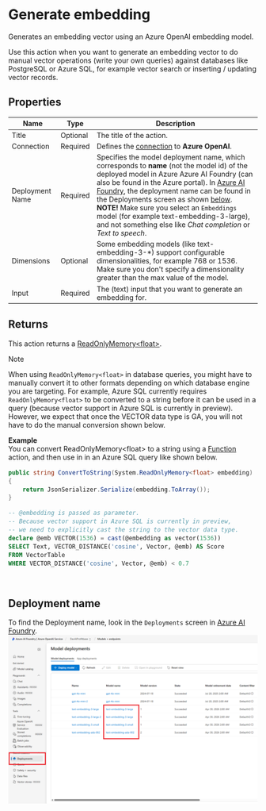 # Generate embedding

Generates an embedding vector using an Azure OpenAI embedding model.

Use this action when you want to generate an embedding vector to do manual vector operations (write your own queries) against databases like PostgreSQL or Azure SQL, for example vector search or inserting / updating vector records. 

## Properties

| Name            | Type                   | Description                             |
|-----------------|------------------------|-----------------------------------------|
| Title           | Optional               | The title of the action.                |
| Connection      | Required               | Defines the [connection](azure-openai-connection.md) to **Azure OpenAI**. |
| Deployment Name | Required               | Specifies the model deployment name, which corresponds to **name** (not the model id) of the deployed model in Azure Azure AI Foundry (can also be found in the Azure portal). In [Azure AI Foundry](https://ai.azure.com), the deployment name can be found in the Deployments screen as shown [below](#deployment-name). <br/> **NOTE!** Make sure you select an `Embeddings` model (for example text-embedding-3-large), and not something else like _Chat completion_ or _Text to speech_.   |
| Dimensions      | Optional               | Some embedding models (like text-embedding-3-*) support configurable dimensionalities, for example 768 or 1536. Make sure you don't specify a dimensionality greater than the max value of the model.| 
| Input           | Required               | The (text) input that you want to generate an embedding for. |


## Returns
This action returns a [ReadOnlyMemory&lt;float&gt;](https://learn.microsoft.com/en-us/dotnet/api/system.readonlymemory-1). 

>[!NOTE]
>When using `ReadOnlyMemory<float>` in database queries, you might have to manually convert it to other formats depending on which database engine you are targeting. For example, Azure SQL currently requires `ReadOnlyMemory<float>` to be converted to a string before it can be used in a query (because vector support in Azure SQL is currently in preview). However, we expect that once the VECTOR data type is GA, you will not have to do the manual conversion shown below.  


**Example**  
You can convert ReadOnlyMemory&lt;float&gt; to a string using a [Function](../built-in/function.md) action, and then use in in an Azure SQL query like shown below.

```csharp
public string ConvertToString(System.ReadOnlyMemory<float> embedding)
{
    return JsonSerializer.Serialize(embedding.ToArray());
}
```

```sql
-- @embedding is passed as parameter. 
-- Because vector support in Azure SQL is currently in preview, 
-- we need to explicitly cast the string to the vector data type. 
declare @emb VECTOR(1536) = cast(@embedding as vector(1536))
SELECT Text, VECTOR_DISTANCE('cosine', Vector, @emb) AS Score 
FROM VectorTable 
WHERE VECTOR_DISTANCE('cosine', Vector, @emb) < 0.7
```

<br/>

## Deployment name
To find the Deployment name, look in the `Deployments` screen in [Azure AI Foundry](https://ai.azure.com). 
![img](/images/flow/azure-openai-aifoundry-embedding-models.png)
